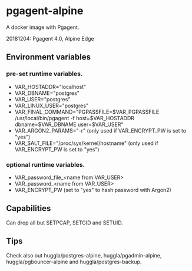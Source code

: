# pgagent-alpine
A docker image with Pgagent.

20181204: Pgagent 4.0, Alpine Edge

## Environment variables
### pre-set runtime variables.
* VAR_HOSTADDR="localhost"
* VAR_DBNAME="postgres"
* VAR_USER="postgres"
* VAR_LINUX_USER="postgres"
* VAR_FINAL_COMMAND="PGPASSFILE=\$VAR_PGPASSFILE /usr/local/bin/pgagent -f host=\$VAR_HOSTADDR dbname=\$VAR_DBNAME user=\$VAR_USER"
* VAR_ARGON2_PARAMS="-r" (only used if VAR_ENCRYPT_PW is set to "yes")
* VAR_SALT_FILE="/proc/sys/kernel/hostname" (only used if VAR_ENCRYPT_PW is set to "yes")

### optional runtime variables.
* VAR_password_file_&lt;name from VAR_USER&gt;
* VAR_password_&lt;name from VAR_USER&gt;
* VAR_ENCRYPT_PW (set to "yes" to hash password with Argon2)

## Capabilities
Can drop all but SETPCAP, SETGID and SETUID.

## Tips
Check also out huggla/postgres-alpine, huggla/pgadmin-alpine, huggla/pgbouncer-alpine and huggla/postgres-backup.
